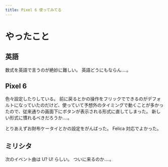 ```yaml
---
title: Pixel 6 使ってみてる
---
```


# やったこと

## 英語

数式を英語で言うのが絶妙に難しい。
英語どうにもならん‥‥。

## Pixel 6

色々設定したりしている。
前に戻るとかの操作をフリックでできるのがデフォルトになっていたのだけど、使っていて予想外のタイミングで動くことが多かったので、従来通りの画面下にボタンが表示される形式に直してしまった。
新しい形式に慣れるべきだろうか‥‥。

とりあえずお財布ケータイとかの設定をがんばった。
Felica 対応でよかった。

## ミリシタ

次のイベント曲は U? U! らしい。
ついに来るのか‥‥。
